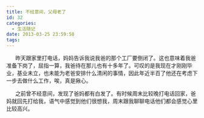 ```yaml
---
title: 不经意间，父母老了
id: 32
categories:
  - 生活随记
date: 2013-03-25 23:59:58
tags:
---
```


&nbsp;&nbsp;&nbsp;&nbsp;&nbsp; 昨天跟家里打电话，妈妈告诉我说我爸的那个工厂要倒闭了。这也意味着我爸准备下岗了，屈指一算，我爸待在那儿也有十多年了。可叹的是我现在才刚刚毕业，基业未立，也未能为老爸安排什么清闲的事情，因此年近半百了他还在考虑下一步去做什么工作，唉，真是揪心。

&nbsp;&nbsp;&nbsp;&nbsp;&nbsp; 之前曾不经意间，发现了爸妈都有白发了。有时候周末比较晚打电话回家，爸妈就回先打给我，语气中感觉到他们很想我，周末跟我聊聊电话他们都会感觉心里比较高兴。